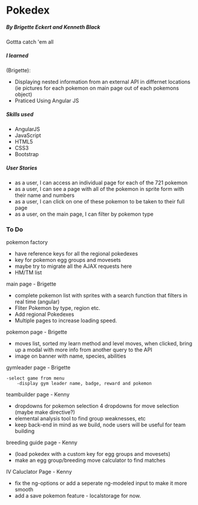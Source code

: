 # Pokedex
##### By Brigette Eckert and Kenneth Black
Gottta catch 'em all 

##### I learned

(Brigette): 

 - Displaying nested information from an external API in differnet locations (ie pictures for each pokemon on main page out of each pokemons object)
 - Praticed Using Angular JS 


##### Skills used 

 - AngularJS
 - JavaScript
 - HTML5
 - CSS3
 - Bootstrap

##### User Stories

 - as a user, I can access an individual page for each of the 721 pokemon
 - as a user, I can see a page with all of the pokemon in sprite form with their name and numbers
 - as a user, I can click on one of these pokemon to be taken to their full page
 - as a user, on the main page, I can filter by pokemon type

### To Do

pokemon factory

 - have reference keys for all the regional pokedexes
 - key for pokemon egg groups and movesets
 - maybe try to migrate all the AJAX requests here
 - HM/TM list

main page - Brigette

 - complete pokemon list with sprites with a search function that filters in real time (angular)
 - Fliter Pokemon by type, region etc. 
 - Add regional Pokedexes 
 - Multiple pages to increase loading speed.

pokemon page - Brigette

 - moves list, sorted my learn method and level
		moves, when clicked, bring up a modal with more info from another query to the API
 - image on banner with name, species, abilities

gymleader page - Brigette
	
	-select game from menu
		-display gym leader name, badge, reward and pokemon

teambuilder page - Kenny

 - dropdowns for pokemon selection
		4 dropdowns for move selection (maybe make directive?)
 - elemental analysis tool to find group weaknesses, etc
 - keep back-end in mind as we build, node users will be useful for team building

breeding guide page - Kenny

 - (load pokedex with a custom key for egg groups and movesets)
 - make an egg group/breeding move calculator to find matches

IV Caluclator Page - Kenny

 - fix the ng-options or add a seperate ng-modeled input to make it more smooth
 - add a save pokemon feature - localstorage for now.